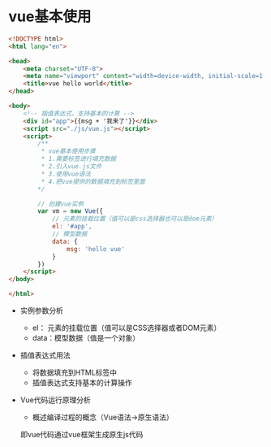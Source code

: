 # vue基本使用
```html
<!DOCTYPE html>
<html lang="en">

<head>
    <meta charset="UTF-8">
    <meta name="viewport" content="width=device-width, initial-scale=1.0">
    <title>vue hello world</title>
</head>

<body>
    <!-- 插值表达式，支持基本的计算 -->
    <div id="app">{{msg + '我来了'}}</div>
    <script src="./js/vue.js"></script>
    <script>
        /**
         * vue基本使用步骤
         * 1.需要标签进行填充数据
         * 2.引入vue.js文件
         * 3.使用vue语法
         * 4.把vue提供的数据填充到标签里面
        */

        // 创建vue实例
        var vm = new Vue({
            // 元素的挂载位置（值可以是css选择器也可以是dom元素）
            el: '#app',
            // 模型数据
            data: {
                msg: 'hello vue'
            }
        })
    </script>
</body>

</html>
```

- 实例参数分析
    - el： 元素的挂载位置（值可以是CSS选择器或者DOM元素）
    - data：模型数据（值是一个对象）
- 插值表达式用法
    - 将数据填充到HTML标签中
    - 插值表达式支持基本的计算操作
- Vue代码运行原理分析
    - 概述编译过程的概念（Vue语法→原生语法）

    即vue代码通过vue框架生成原生js代码


